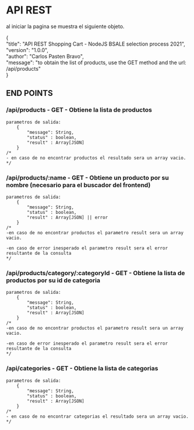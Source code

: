 # API REST

al iniciar la pagina se muestra el siguiente objeto.

{  
    "title": "API REST Shopping Cart - NodeJS BSALE selection process 2021",  
    "version": "1.0.0",  
    "author": "Carlos Pasten Bravo",  
    "message": "to obtain the list of products, use the GET method and the url: /api/products"  
}

## END POINTS

### /api/products - GET - Obtiene la lista de productos
    parametros de salida: 
        {
            "message": String,
            "status" : boolean,
            "result" : Array[JSON]
        }
    /*
    - en caso de no encontrar productos el resultado sera un array vacio.
    */

### /api/products/:name - GET - Obtiene un producto por su nombre (necesario para el buscador del frontend)  
    parametros de salida: 
        {
            "message": String,
            "status" : boolean,
            "result" : Array[JSON] || error
        }
    /*
    -en caso de no encontrar productos el parametro result sera un array vacio.

    -en caso de error inesperado el parametro result sera el error resultante de la consulta
    */


### /api/products/category/:categoryId - GET - Obtiene la lista de productos por su id de categoria
    parametros de salida: 
        {
            "message": String,
            "status" : boolean,
            "result" : Array[JSON]
        }
    /*
    -en caso de no encontrar productos el parametro result sera un array vacio.

    -en caso de error inesperado el parametro result sera el error resultante de la consulta
    */

### /api/categories - GET - Obtiene la lista de categorias
    parametros de salida: 
        {
            "message": String,
            "status" : boolean,
            "result" : Array[JSON]
        }
    /*
    - en caso de no encontrar categorias el resultado sera un array vacio.
    */
